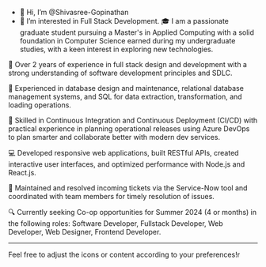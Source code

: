 - 👋 Hi, I’m @Shivasree-Gopinathan
- 👀 I’m interested in Full Stack Development.
🎓 I am a passionate graduate student pursuing a Master's in Applied Computing with a solid foundation in Computer Science earned during my undergraduate studies, with a keen interest in exploring new technologies.

💼 Over 2 years of experience in full stack design and development with a strong understanding of software development principles and SDLC.

💾 Experienced in database design and maintenance, relational database management systems, and SQL for data extraction, transformation, and loading operations.

🔄 Skilled in Continuous Integration and Continuous Deployment (CI/CD) with practical experience in planning operational releases using Azure DevOps to plan smarter and collaborate better with modern dev services.

💻 Developed responsive web applications, built RESTful APIs, created interactive user interfaces, and optimized performance with Node.js and React.js.

🔧 Maintained and resolved incoming tickets via the Service-Now tool and coordinated with team members for timely resolution of issues.

🔍 Currently seeking Co-op opportunities for Summer 2024 (4 or months) in the following roles: Software Developer, Fullstack Developer, Web Developer, Web Designer, Frontend Developer.

---

Feel free to adjust the icons or content according to your preferences!r
<!---
Shivasree-Gopinathan/Shivasree-Gopinathan is a ✨ special ✨ repository because its `README.md` (this file) appears on your GitHub profile.
You can click the Preview link to take a look at your changes.
--->
